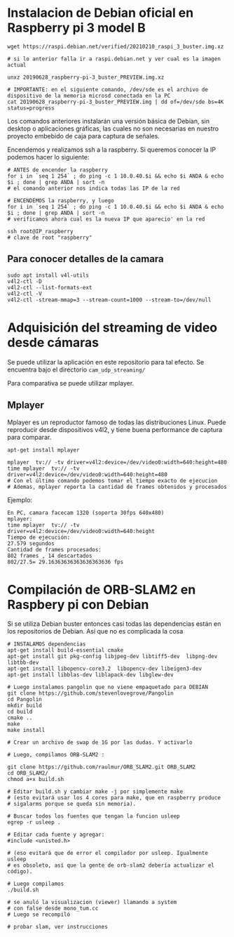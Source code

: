 
Instalacion de Debian oficial en Raspberry pi 3 model B
=======================================================

```
wget https://raspi.debian.net/verified/20210210_raspi_3_buster.img.xz

# si lo anterior falla ir a raspi.debian.net y ver cual es la imagen actual

unxz 20190628_raspberry-pi-3_buster_PREVIEW.img.xz

# IMPORTANTE: en el siguiente comando, /dev/sde es el archivo de dispositivo de la memoria microsd conectada en la PC
cat 20190628_raspberry-pi-3_buster_PREVIEW.img | dd of=/dev/sde bs=4K status=progress

```

Los comandos anteriores instalarán una versión básica de Debian, sin 
desktop o aplicaciones gráficas, las cuales no son necesarias
en nuestro proyecto embebido de caja para captura de señales.

Encendemos y realizamos ssh a la raspberry. Si queremos conocer la IP podemos
hacer lo siguiente:

```
# ANTES de encender la raspberry
for i in `seq 1 254` ; do ping -c 1 10.0.40.$i && echo $i ANDA & echo $i ; done | grep ANDA | sort -n
# el comando anterior nos indica todas las IP de la red

# ENCENDEMOS la raspberry, y luego
for i in `seq 1 254` ; do ping -c 1 10.0.40.$i && echo $i ANDA & echo $i ; done | grep ANDA | sort -n
# verificamos ahora cual es la nueva IP que aparecio' en la red

ssh root@IP_raspberry
# clave de root "raspberry"

```

Para conocer detalles de la camara
----------------------------------

```
sudo apt install v4l-utils
v4l2-ctl -D
v4l2-ctl --list-formats-ext
v4l2-ctl -V
v4l2-ctl -stream-mmap=3 --stream-count=1000 --stream-to=/dev/null
```


Adquisición del streaming de video desde cámaras
================================================

Se puede utilizar la aplicación en este repositorio para tal efecto.
Se encuentra bajo el directorio
``` cam_udp_streaming/ ```

Para comparativa se puede utilizar mplayer.

Mplayer
-------

Mplayer es un reproductor famoso de todas las distribuciones Linux.
Puede reproducir desde dispositivos v4l2, y tiene buena performance de captura
para comparar.

```
apt-get install mplayer

mplayer  tv:// -tv driver=v4l2:device=/dev/video0:width=640:height=480
time mplayer  tv:// -tv driver=v4l2:device=/dev/video0:width=640:height=480
# Con el último comando podemos tomar el tiempo exacto de ejecucion
# Ademas, mplayer reporta la cantidad de frames obtenidos y procesados
```

Ejemplo:

```
En PC, camara facecam 1320 (soporta 30fps 640x480)
mplayer:
time mplayer  tv:// -tv driver=v4l2:device=/dev/video0:width=640:height
Tiempo de ejecución:
27.579 segundos
Cantidad de frames procesados:
802 frames , 14 descartados
802/27.5= 29.16363636363636363636 fps

```


Compilación de ORB-SLAM2 en Raspbery pi con Debian
==================================================

Si se utiliza Debian buster entonces casi todas las dependencias
están en los repositorios de Debian. Así que no es complicada la cosa

```
# INSTALAMOS dependencias
apt-get install build-essential cmake
apt-get install git pkg-config libjpeg-dev libtiff5-dev  libpng-dev libtbb-dev
apt-get install libopencv-core3.2  libopencv-dev libeigen3-dev
apt-get install libblas-dev liblapack-dev libglew-dev

# Luego instalamos pangolin que no viene empaquetado para DEBIAN
git clone https://github.com/stevenlovegrove/Pangolin
cd Pangolin
mkdir build
cd build
cmake ..
make 
make install

# Crear un archivo de swap de 1G por las dudas. Y activarlo

# Luego, compilamos ORB-SLAM2 :

git clone https://github.com/raulmur/ORB_SLAM2.git ORB_SLAM2
cd ORB_SLAM2/
chmod a+x build.sh 

# Editar build.sh y cambiar make -j por simplemente make
# (esto evitará usar los 4 cores para make, que en raspberry produce
# sigalarms porque se queda sin memoria).

# Buscar todos los fuentes que tengan la funcion usleep
egrep -r usleep .

# Editar cada fuente y agregar:
#include <unisted.h>

# (eso evitará que de error el compilador por usleep. Igualmente usleep
# es obsoleto, así que la gente de orb-slam2 debería actualizar el código).

# Luego compilamos
./build.sh 

# se anuló la visualizacion (viewer) llamando a system
# con false desde mono_tum.cc
# Luego se recompiló

# probar slam, ver instrucciones
```
